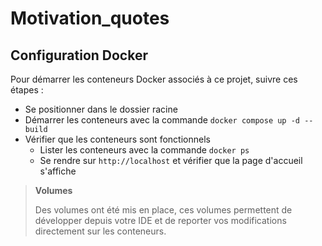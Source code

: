 # Motivation_quotes

## Configuration Docker

Pour démarrer les conteneurs Docker associés à ce projet, suivre ces étapes :
- Se positionner dans le dossier racine
- Démarrer les conteneurs avec la commande `docker compose up -d --build`
- Vérifier que les conteneurs sont fonctionnels
  - Lister les conteneurs avec la commande `docker ps`
  - Se rendre sur `http://localhost` et vérifier que la page d'accueil s'affiche

> **Volumes**
> 
> Des volumes ont été mis en place, ces volumes permettent de développer depuis votre IDE et de reporter vos modifications directement sur les conteneurs.
